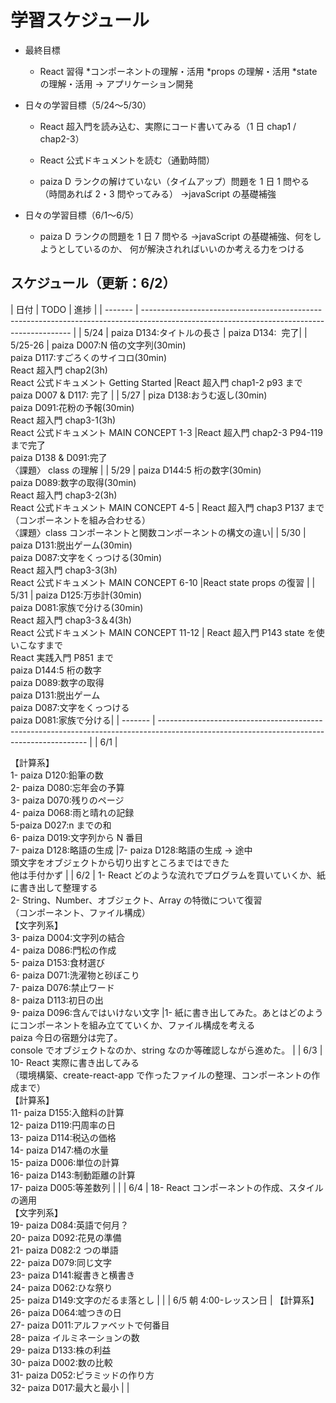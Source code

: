 # 学習スケジュール

- 最終目標

  - React 習得
    *コンポーネントの理解・活用
    *props の理解・活用
    \*state の理解・活用
    → アプリケーション開発

- 日々の学習目標（5/24〜5/30）

  - React 超入門を読み込む、実際にコード書いてみる（1 日 chap1 / chap2-3）

  - React 公式ドキュメントを読む（通勤時間）

  - paiza D ランクの解けていない（タイムアップ）問題を
    1 日 1 問やる（時間あれば 2・3 問やってみる）
    →javaScript の基礎補強

- 日々の学習目標（6/1〜6/5）

  - paiza D ランクの問題を
    1 日 7 問やる
    →javaScript の基礎補強、何をしようとしているのか、
    何が解決されればいいのか考える力をつける

## スケジュール（更新：6/2）

| 日付 | TODO |
進捗 |
| ------- | ------------------------------------------------------------------------------------------------------------------------------------------ |
| 5/24 | paiza D134:タイトルの長さ | paiza D134:  完了|
| 5/25-26 | paiza D007:N 倍の文字列(30min)<br>paiza D117:すごろくのサイコロ(30min)<br>React 超入門 chap2(3h)<br>React 公式ドキュメント Getting Started |React 超入門 chap1-2 p93 まで<br>paiza D007 & D117: 完了 |
| 5/27 | piza D138:おうむ返し(30min)<br>paiza D091:花粉の予報(30min)<br>React 超入門 chap3-1(3h)<br>React 公式ドキュメント MAIN CONCEPT 1-3 |React 超入門 chap2-3 P94-119 まで完了<br>paiza D138 & D091:完了<br>〈課題〉 class の理解 |
| 5/29 | paiza D144:5 桁の数字(30min)<br>paiza D089:数字の取得(30min)<br>React 超入門 chap3-2(3h)<br>React 公式ドキュメント MAIN CONCEPT 4-5 | React 超入門 chap3 P137 まで（コンポーネントを組み合わせる）<br>〈課題〉class コンポーネントと関数コンポーネントの構文の違い|
| 5/30 | paiza D131:脱出ゲーム(30min)<br>paiza D087:文字をくっつける(30min)<br>React 超入門 chap3-3(3h)<br>React 公式ドキュメント MAIN CONCEPT 6-10 |React state props の復習 |
| 5/31 | paiza D125:万歩計(30min)<br>paiza D081:家族で分ける(30min)<br>React 超入門 chap3-3＆4(3h)<br>React 公式ドキュメント MAIN CONCEPT 11-12 | React 超入門 P143 state を使いこなすまで<br>React 実践入門 P851 まで<br>paiza D144:5 桁の数字<br>paiza D089:数字の取得<br>paiza D131:脱出ゲーム<br>paiza D087:文字をくっつける<br>paiza D081:家族で分ける|
| ------- | ------------------------------------------------------------------------------------------------------------------------------------------ |
| 6/1 |

【計算系】
<br>1- paiza D120:鉛筆の数
<br>2- paiza D080:忘年会の予算
<br>3- paiza D070:残りのページ
<br>4- paiza D068:雨と晴れの記録
<br>5-paiza D027:n までの和
<br>6- paiza D019:文字列から N 番目
<br>7- paiza D128:略語の生成
|7- paiza D128:略語の生成 → 途中
<br>頭文字をオブジェクトから切り出すところまではできた
<br>他は手付かず |
| 6/2 |
1- React どのような流れでプログラムを買いていくか、紙に書き出して整理する
<br>2- String、Number、オブジェクト、Array の特徴について復習
<br>（コンポーネント、ファイル構成）
<br>【文字列系】
<br>3- paiza D004:文字列の結合
<br>4- paiza D086:門松の作成
<br>5- paiza D153:食材選び
<br>6- paiza D071:洗濯物と砂ぼこり
<br>7- paiza D076:禁止ワード
<br>8- paiza D113:初日の出
<br>9- paiza D096:含んではいけない文字
|1- 紙に書き出してみた。あとはどのようにコンポーネントを組み立てていくか、ファイル構成を考える
<br>paiza 今日の宿題分は完了。
<br>console でオブジェクトなのか、string なのか等確認しながら進めた。 |
| 6/3 |
10- React 実際に書き出してみる
<br>（環境構築、create-react-app で作ったファイルの整理、コンポーネントの作成まで）
<br>【計算系】
<br>11- paiza D155:入館料の計算
<br>12- paiza D119:円周率の日
<br>13- paiza D114:税込の価格
<br>14- paiza D147:桶の水量
<br>15- paiza D006:単位の計算
<br>16- paiza D143:制動距離の計算
<br>17- paiza D005:等差数列
| |
| 6/4 |
18- React コンポーネントの作成、スタイルの適用
<br>【文字列系】
<br>19- paiza D084:英語で何月？
<br>20- paiza D092:花見の準備
<br>21- paiza D082:2 つの単語
<br>22- paiza D079:同じ文字
<br>23- paiza D141:縦書きと横書き
<br>24- paiza D062:ひな祭り
<br>25- paiza D149:文字のだるま落とし
| |
| 6/5 朝 4:00-レッスン日 |
【計算系】
<br>26- paiza D064:嘘つきの日
<br>27- paiza D011:アルファベットで何番目
<br>28- paiza イルミネーションの数
<br>29- paiza D133:株の利益
<br>30- paiza D002:数の比較
<br>31- paiza D052:ピラミッドの作り方
<br>32- paiza D017:最大と最小
| |
